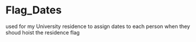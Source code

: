 # Flag_Dates
used for my University residence to assign dates to each person when they shoud hoist the residence flag
